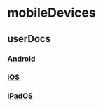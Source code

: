 # mobileDevices
## userDocs
### [Android](https://github.com/pewtrusts/endpointDocs/blob/main/userDocs/mobileDevices/Android/ReadMe.md)


### [iOS](https://github.com/pewtrusts/endpointDocs/blob/main/userDocs/mobileDevices/iOS/ReadMe.md)

### [iPadOS](https://github.com/pewtrusts/endpointDocs/blob/main/userDocs/mobileDevices/iPadOS/ReadMe.md)
